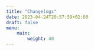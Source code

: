 ```yaml
---
title: "Changelogs"
date: 2023-04-24T20:57:59+02:00
draft: false
menu:
    main:
        weight: 40
---
```


